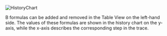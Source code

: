 ![HistoryChart](../screenshots/History%20Chart.png)

B formulas can be added and removed in the Table View on the left-hand side.
The values of these formulas are shown in the history chart on the y-axis, while the x-axis describes the corresponding step in the trace.